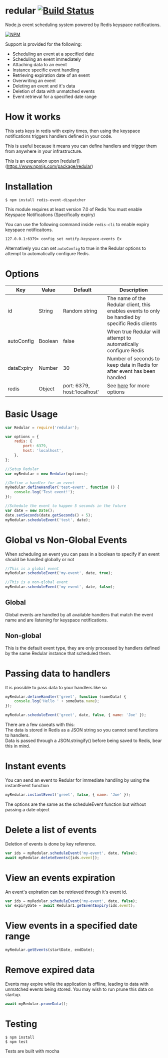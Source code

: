 # redular [![Build Status](https://github.com/KGS-Ben/redular/actions/workflows/main.yml/badge.svg)](https://github.com/KGS-Ben/redular/actions/workflows/main.yml)

Node.js event scheduling system powered by Redis keyspace notifications.

[![NPM](https://nodei.co/npm/@kgs-research/redular.png)](https://nodei.co/npm/@kgs-research/redular/)

Support is provided for the following:

-   Scheduling an event at a specified date
-   Scheduling an event immediately
-   Attaching data to an event
-   Instance specific event handling
-   Retrieving expiration date of an event
-   Overwriting an event
-   Deleting an event and it's data
-   Deletion of data with unmatched events
-   Event retrieval for a specified date range

# How it works

This sets keys in redis with expiry times, then using the keyspace notifications triggers handlers defined in your code.

This is useful because it means you can define handlers and trigger them from anywhere in your infrastructure.

This is an expansion upon [redular]](https://www.npmjs.com/package/redular)

# Installation

```
$ npm install redis-event-dispatcher
```

This module requires at least version 7.0 of Redis
You must enable Keyspace Notifications (Specifically expiry)

You can use the following command inside `redis-cli` to enable expiry keyspace notificaitons.

```
127.0.0.1:6379> config set notify-keyspace-events Ex
```

Alternatively you can set `autoConfig` to true in the Redular options to attempt to automatically
configure Redis.

# Options

| Key        | Value   | Default                      | Description                                                                                      |
| ---------- | ------- | ---------------------------- | ------------------------------------------------------------------------------------------------ |
| id         | String  | Random string                | The name of the Redular client, this enables events to only be handled by specific Redis clients |
| autoConfig | Boolean | false                        | When true Redular will attempt to automatically configure Redis                                  |
| dataExpiry | Number  | 30                           | Number of seconds to keep data in Redis for after event has been handled                         |
| redis      | Object  | port: 6379, host:'localhost' | See [here](https://github.com/mranney/node_redis#rediscreateclient) for more options             |

# Basic Usage

```javascript
var Redular = require('redular');

var options = {
    redis: {
        port: 6379,
        host: 'localhost',
    },
};

//Setup Redular
var myRedular = new Redular(options);

//Define a handler for an event
myRedular.defineHandler('test-event', function () {
    console.log('Test event!');
});

//Schedule the event to happen 5 seconds in the future
var date = new Date();
date.setSeconds(date.getSeconds() + 5);
myRedular.scheduleEvent('test', date);
```

# Global vs Non-Global Events

When scheduling an event you can pass in a boolean to specify if an event should be handled globally or not

```javascript
//This is a global event
myRedular.scheduleEvent('my-event', date, true);

//This is a non-global event
myRedular.scheduleEvent('my-event', date, false);
```

## Global

Global events are handled by all available handlers that match the event name and are listening for keyspace notifications.

## Non-global

This is the default event type, they are only processed by handlers defined by the same Redular instance that scheduled them.

# Passing data to handlers

It is possible to pass data to your handlers like so

```javascript
myRedular.defineHandler('greet', function (someData) {
    console.log('Hello ' + someData.name);
});

myRedular.scheduleEvent('greet', date, false, { name: 'Joe' });
```

There are a few caveats with this:  
The data is stored in Redis as a JSON string so you cannot send functions to handlers.  
Data is passed through a JSON.stringify() before being saved to Redis, bear this in mind.

# Instant events

You can send an event to Redular for immediate handling by using the instantEvent function

```javascript
myRedular.instantEvent('greet', false, { name: 'Joe' });
```

The options are the same as the scheduleEvent function but without passing a date object

# Delete a list of events

Deletion of events is done by key reference.

```js
var ids = myRedular.scheduleEvent('my-event', date, false);
await myRedular.deleteEvents([ids.event]);
```

# View an events expiration

An event's expiration can be retrieved through it's event id.

```js
var ids = myRedular.scheduleEvent('my-event', date, false);
var expiryDate = await Redular1.getEventExpiry(ids.event);
```

# View events in a specified date range

```js
myRedular.getEvents(startDate, endDate);
```

# Remove expired data

Events may expire while the application is offline, leading to data with unmatched events being stored. You may wish to run prune this data on startup.

```js
await myRedular.pruneData();
```

# Testing

```
$ npm install
$ npm test
```

Tests are built with mocha
